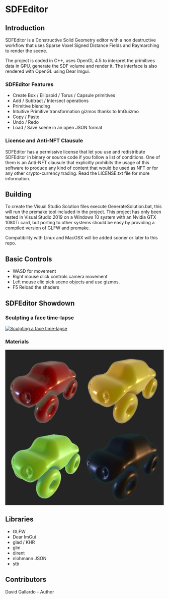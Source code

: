 # SDFEditor

## Introduction

SDFEditor is a Constructive Solid Geometry editor with a non destructive workflow that uses Sparse Voxel Signed Distance Fields and Raymarching to render the scene.

The project is coded in C++, uses OpenGL 4.5 to interpret the primitives data in GPU, generate the SDF volume and render it. The interface is also rendered with OpenGL using Dear Imgui.

### SDFEditor Features

- Create Box / Ellipsoid / Torus / Capsule primitives 
- Add / Subtract / Intersect operations
- Primitive blending
- Intuitive Primitive transformation gizmos thanks to ImGuizmo
- Copy / Paste
- Undo / Redo
- Load / Save scene in an open JSON format

### License and Anti-NFT Clausule

SDFEditor has a permissive license that let you use and redistribute SDFEditor in binary or source code if you follow a list of conditions. One of them is an Anti-NFT clausule that explicitly prohibits the usage of this software to produce any kind of content that would be used as NFT or for any other crypto-currency trading. Read the LICENSE.txt file for more information.

## Building

To create the Visual Studio Solution files execute GenerateSolution.bat, this will run the premake tool included in the project. This project has only been tested in Visual Studio 2019 on a Windows 10 system with an Nvidia GTX 1080Ti card, but porting to other systems should be easy by providing a compiled version of GLFW and premake. 

Compatibility with Linux and MacOSX will be added sooner or later to this repo.

## Basic Controls

* WASD for movement
* Right mouse click controls camera movement
* Left mouse clic pick scene objects and use gizmos.
* F5 Reload the shaders

## SDFEditor Showdown

### Sculpting a face time-lapse

[![Sculpting a face time-lapse](https://img.youtube.com/vi/LGpUlqWzjd8/0.jpg)](https://www.youtube.com/watch?v=LGpUlqWzjd8)

### Materials

![Material showdown](/Docs/cars_materials.png)

## Libraries

- GLFW
- Dear ImGui
- glad / KHR
- glm
- dirent
- nlohmann JSON
- stb

## Contributors

David Gallardo - Author


